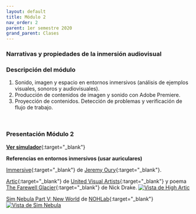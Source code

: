 ```yaml
---
layout: default
title: Módulo 2
nav_order: 2
parent: 1er semestre 2020
grand_parent: Clases
---
```


### Narrativas y propiedades de la inmersión audiovisual

### Descripción del módulo

1. Sonido, imagen y espacio en entornos inmersivos (análisis de ejemplos visuales, sonoros y audiovisuales).
2. Producción de contenidos de imagen y sonido con Adobe Premiere.
3. Proyección de contenidos. Detección de problemas y verificación de flujo de trabajo.

<br>

### Presentación Módulo 2

[**Ver simulador**](http://udesa.cristianreynaga.com/simulador_sustentabilidad_r115/){:target="_blank"}

**Referencias en entornos inmersivos (usar auriculares)**


[Immersive](https://drive.google.com/file/d/10kfHL4HWm62UkL3fSwVnYnsubBjpBTqQ/view){:target="_blank"} de [Jeremy Oury](https://www.jeremyoury.fr/){:target="_blank"}.

[Artic](https://www.youtube.com/watch?v=3xjJR1U14zo){:target="_blank"} de [United Visual Artists](https://www.uva.co.uk/){:target="_blank"}
y poema [The Farewell Glacier](http://www.nickfdrake.com/work/poetry/farewell-glacier){:target="_blank"} de Nick Drake.
[![Vista de High Artic](https://images.squarespace-cdn.com/content/v1/5cfd3effe02806000151e559/1568297138830-Y33B5JBTJJKUR7DWMG8U/ke17ZwdGBToddI8pDm48kKAwwdAfKsTlKsCcElEApLR7gQa3H78H3Y0txjaiv_0fDoOvxcdMmMKkDsyUqMSsMWxHk725yiiHCCLfrh8O1z5QPOohDIaIeljMHgDF5CVlOqpeNLcJ80NK65_fV7S1UegTYNQkRo-Jk4EWsyBNhwKrKLo5CceA1-Tdpfgyxoog5ck0MD3_q0rY3jFJjjoLbQ/UVA_NMM_JA_4610_HR.jpg?format=1000w "High Artic")](https://www.uva.co.uk/features/high-arctic)

[Sim Nebula Part V: New World](https://nohlab.com/work/sim-nebula) de [NOHLab](https://nohlab.com/){:target="_blank"}
[![Vista de Sim Nebula](https://nohlab.com/wp-content/uploads/2020/01/03.png "Sim Nebula")](https://nohlab.com/work/sim-nebula)

